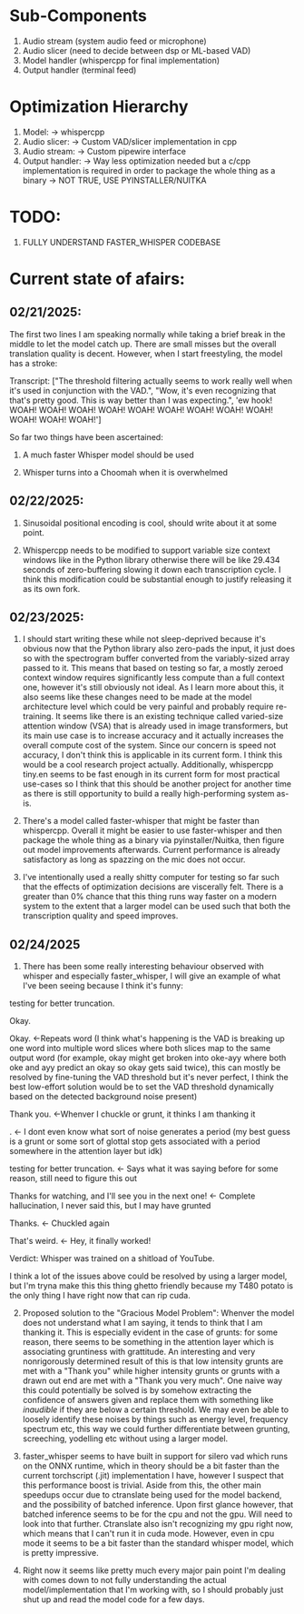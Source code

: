 # Sub-Components
 1. Audio stream (system audio feed or microphone)
 2. Audio slicer (need to decide between dsp or ML-based VAD)
 3. Model handler (whispercpp for final implementation)
 4. Output handler (terminal feed)


 # Optimization Hierarchy
 1. Model: -> whispercpp
 2. Audio slicer: -> Custom VAD/slicer implementation in cpp
 3. Audio stream: -> Custom pipewire interface
 4. Output handler: -> Way less optimization needed but a c/cpp implementation is required in order to package the whole thing as a binary -> NOT TRUE, USE PYINSTALLER/NUITKA
 

 # TODO:
 1) FULLY UNDERSTAND FASTER_WHISPER CODEBASE


# Current state of afairs:

## 02/21/2025:

The first two lines I am speaking normally while taking a brief break in the middle to let the model catch up. There are small misses but the overall translation quality is decent. However, when I start freestyling, the model has a stroke:

Transcript: ["The threshold filtering actually seems to work really well when it's used in conjunction with the VAD.", "Wow, it's even recognizing that that's pretty good. This is way better than I was expecting.", 'ew hook! WOAH! WOAH! WOAH! WOAH! WOAH! WOAH! WOAH! WOAH! WOAH! WOAH! WOAH! WOAH!']


So far two things have been ascertained: 

1) A much faster Whisper model should be used

2) Whisper turns into a Choomah when it is overwhelmed



## 02/22/2025:

1) Sinusoidal positional encoding is cool, should write about it at some point.

2) Whispercpp needs to be modified to support variable size context windows like in the Python library otherwise there will be like 29.434 seconds of zero-buffering slowing it down each transcription cycle. I think this modification could be substantial enough to justify releasing it as its own fork.



## 02/23/2025:

1) I should start writing these while not sleep-deprived because it's obvious now that the Python library also zero-pads the input, it just does so with the spectrogram buffer converted from the variably-sized array passed to it. This means that based on testing so far, a mostly zeroed context window requires significantly less compute than a full context one, however it's still obviously not ideal. As I learn more about this, it also seems like these changes need to be made at the model architecture level which could be very painful and probably require re-training. It seems like there is an existing technique called varied-size attention window (VSA) that is already used in image transformers, but its main use case is to increase accuracy and it actually increases the overall compute cost of the system. Since our concern is speed not accuracy, I don't think this is applicable in its current form. I think this would be a cool research project actually. Additionally, whispercpp tiny.en seems to be fast enough in its current form for most practical use-cases so I think that this should be another project for another time as there is still opportunity to build a really high-performing system as-is.

2) There's a model called faster-whisper that might be faster than whispercpp. Overall it might be easier to use faster-whisper and then package the whole thing as a binary via pyinstaller/Nuitka, then figure out model improvements afterwards. Current performance is already satisfactory as long as spazzing on the mic does not occur.

3) I've intentionally used a really shitty computer for testing so far such that the effects of optimization decisions are viscerally felt. There is a greater than 0% chance that this thing runs way faster on a modern system to the extent that a larger model can be used such that both the transcription quality and speed improves.


## 02/24/2025

1) There has been some really interesting behaviour observed with whisper and especially faster_whisper, I will give an example of what I've been seeing because I think it's funny:

 testing for better truncation.
 
 Okay.
 
 Okay.  <-Repeats word (I think what's happening is the VAD is breaking up one word into multiple word slices where both slices map to the same output word (for example, 
 okay might get broken into oke-ayy where both oke and ayy predict an okay so okay gets said twice), this can mostly be resolved by fine-tuning the VAD threshold but it's never perfect, I think the best low-effort solution would be to set the VAD threshold dynamically based on the detected background noise present)
 
 Thank you. <-Whenver I chuckle or grunt, it thinks I am thanking it
 
 . <- I dont even know what sort of noise generates a period (my best guess is a grunt or some sort of glottal stop gets associated with a period somewhere in the attention layer but idk)
 
 testing for better truncation. <- Says what it was saying before for some reason, still need to figure this out

 Thanks for watching, and I'll see you in the next one! <- Complete hallucination, I never said this, but I may have grunted

 Thanks.    <- Chuckled again

 That's weird. <- Hey, it finally worked!


Verdict: Whisper was trained on a shitload of YouTube.

I think a lot of the issues above could be resolved by using a larger model, but I'm tryna make this this thing ghetto friendly because my T480 potato is the only thing I have right now that can rip cuda.

2) Proposed solution to the "Gracious Model Problem":
Whenver the model does not understand what I am saying, it tends to think that I am thanking it. This is especially evident in the case of grunts: for some reason, there seems to be something in the attention layer which is associating gruntiness with grattitude. An interesting and very nonrigorously determined result of this is that low intensity grunts are met with a "Thank you" while higher intensity grunts or grunts with a drawn out end are met with a "Thank you very much".
One naive way this could potentially be solved is by somehow extracting the confidence of answers given and replace them with something like *inaudible* if they are below a certain threshold. We may even be able to loosely identify these noises by things such as energy level, frequency spectrum etc, this way we could further differentiate between grunting, screeching, yodelling etc without using a larger model.

3) faster_whisper seems to have built in support for silero vad which runs on the ONNX runtime, which in theory should be a bit faster than the current torchscript (.jit) implementation I have, however I suspect that this performance boost is trivial. Aside from this, the other main speedups occur due to ctranslate being used for the model backend, and the possibility of batched inference. Upon first glance however, that batched inference seems to be for the cpu and not the gpu. Will need to look into that further. Ctranslate also isn't recognizing my gpu right now, which means that I can't run it in cuda mode. However, even in cpu mode it seems to be a bit faster than the standard whisper model, which is pretty impressive.

4) Right now it seems like pretty much every major pain point I'm dealing with comes down to not fully understanding the actual model/implementation that I'm working with, so I should probably just shut up and read the model code for a few days.